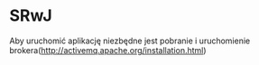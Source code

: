 # SRwJ

Aby uruchomić aplikację niezbędne jest pobranie i uruchomienie brokera(http://activemq.apache.org/installation.html)
